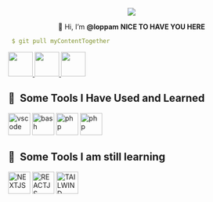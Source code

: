 
<!---
loppam/loppam is a ✨ special ✨ repository because its `README.md` (this file) appears on your GitHub profile.
You can click the Preview link to take a look at your changes.
--->
<p align="center">
  <img src="https://capsule-render.vercel.app/api?text=Hi%20Everyone!🕹️&animation=fadeIn&type=waving&color=gradient&height=100"/>
</p>
<p align="center">
👋 Hi, I’m <b>@loppam</b>
  <b>NICE TO HAVE YOU HERE </b>
</p>

```yaml
 $ git pull myContentTogether
```
<span align="center" > <a href="https://www.instagram.com/__lopam/">
  <img height="50" src="https://user-images.githubusercontent.com/46517096/166974368-9798f39f-1f46-499c-b14e-81f0a3f83a06.png"/>
</a>
   <a href="https://www.instagram.com/__lopam/">
  <img height="50" src="https://user-images.githubusercontent.com/96139999/194756566-cc2b44b4-c964-40ac-b3c5-07c06ecf8ea3.png"/>
</a>
  <a href="https://www.twitter.com/lopam_/">
  <img height="50" src="https://cdn4.iconfinder.com/data/icons/social-media-icons-the-circle-set/48/twitter_circle-512.png"/>
</a>
</span>


<h2> 🚀 &nbsp;Some Tools I Have Used and Learned</h2>
<p align="left">
<img src="https://cdn.jsdelivr.net/gh/devicons/devicon/icons/vscode/vscode-original.svg" alt="vscode" width="45" height="45"/>
<img src="https://cdn1.iconfinder.com/data/icons/logotypes/32/badge-html-5-256.png" alt="bash" width="45" height="45"/>
<img src="https://cdn1.iconfinder.com/data/icons/logotypes/32/badge-css-3-512.png" alt="php" width="45" height="45"/>
<img src="https://cdn4.iconfinder.com/data/icons/logos-and-brands/512/187_Js_logo_logos-256.png" alt="php" width="45" height="45"/>
</p>
<h2> 🚀 &nbsp;Some Tools I am still learning</h2>
<p align="left">
<img src="https://user-images.githubusercontent.com/96139999/194808841-2f0eb1bb-d77b-4dcb-9a7b-0eff508358a9.png" alt="NEXTJS" width="45" height="45"/>
<img src="https://user-images.githubusercontent.com/96139999/194808902-d7fbc8c7-f99f-4eeb-9073-6a4227bbd68c.png" alt="REACTJS" width="45" height="45"/>
<img src="https://user-images.githubusercontent.com/96139999/194808977-5e22709e-b376-41a8-9268-8007be36eaea.png" alt="TAILWIND" width="45" height="45"/>
</p>
